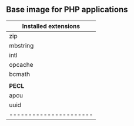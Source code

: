 ## Base image for PHP applications

| Installed extensions |
|----------------------|
| zip                  |
| mbstring             |
| intl                 |
| opcache              |
| bcmath               |
|                      |
| **PECL**             |
| apcu                 |
| uuid                 |
|----------------------|